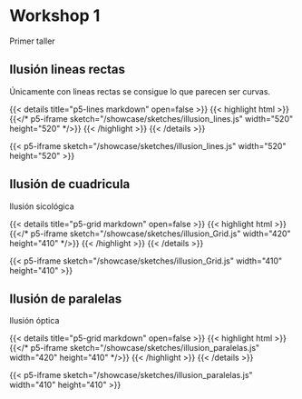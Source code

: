 # Workshop 1

Primer taller

## Ilusión lineas rectas

Únicamente con lineas rectas se consigue lo que parecen ser curvas.

{{< details title="p5-lines markdown" open=false >}}
{{< highlight html >}}
{{</* p5-iframe sketch="/showcase/sketches/illusion_lines.js" width="520" height="520" */>}}
{{< /highlight >}}
{{< /details >}}

{{< p5-iframe sketch="/showcase/sketches/illusion_lines.js" width="520" height="520" >}}

## Ilusión de cuadricula

Ilusión sicológica

{{< details title="p5-grid markdown" open=false >}}
{{< highlight html >}}
{{</* p5-iframe sketch="/showcase/sketches/illusion_Grid.js" width="420" height="410" */>}}
{{< /highlight >}}
{{< /details >}}

{{< p5-iframe sketch="/showcase/sketches/illusion_Grid.js" width="410" height="410" >}}

## Ilusión de paralelas

Ilusión óptica

{{< details title="p5-grid markdown" open=false >}}
{{< highlight html >}}
{{</* p5-iframe sketch="/showcase/sketches/illusion_paralelas.js" width="420" height="410" */>}}
{{< /highlight >}}
{{< /details >}}

{{< p5-iframe sketch="/showcase/sketches/illusion_paralelas.js" width="410" height="410" >}}

